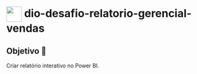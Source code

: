 <h1>
    <a href="https://www.dio.me/">
     <img align="center" width="40px" src="https://hermes.digitalinnovation.one/assets/diome/logo-minimized.png"></a>
    <span> dio-desafio-relatorio-gerencial-vendas</span>
</h1>


## Objetivo 🎯
Criar relatório interativo no Power BI.
